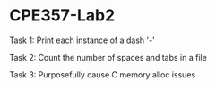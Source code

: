 # CPE357-Lab2
Task 1: Print each instance of a dash '-'

Task 2: Count the number of spaces and tabs in a file

Task 3: Purposefully cause C memory alloc issues
